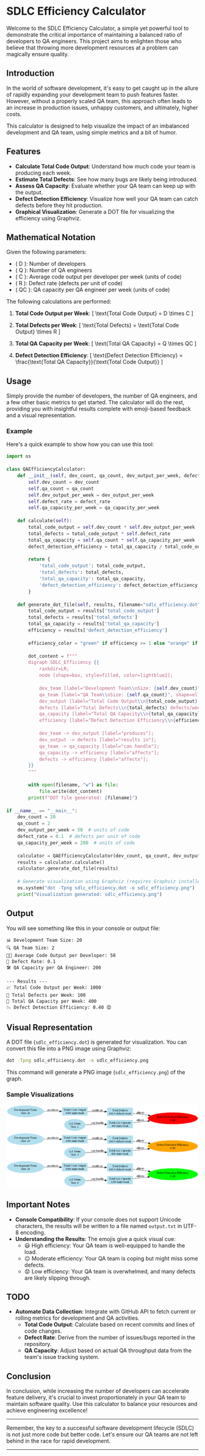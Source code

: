 
# SDLC Efficiency Calculator

Welcome to the SDLC Efficiency Calculator, a simple yet powerful tool to demonstrate the critical importance of maintaining a balanced ratio of developers to QA engineers. This project aims to enlighten those who believe that throwing more development resources at a problem can magically ensure quality.

## Introduction

In the world of software development, it's easy to get caught up in the allure of rapidly expanding your development team to push features faster. However, without a properly scaled QA team, this approach often leads to an increase in production issues, unhappy customers, and ultimately, higher costs.

This calculator is designed to help visualize the impact of an imbalanced development and QA team, using simple metrics and a bit of humor.

## Features

- **Calculate Total Code Output**: Understand how much code your team is producing each week.
- **Estimate Total Defects**: See how many bugs are likely being introduced.
- **Assess QA Capacity**: Evaluate whether your QA team can keep up with the output.
- **Defect Detection Efficiency**: Visualize how well your QA team can catch defects before they hit production.
- **Graphical Visualization**: Generate a DOT file for visualizing the efficiency using Graphviz.

## Mathematical Notation

Given the following parameters:
- \( D \): Number of developers
- \( Q \): Number of QA engineers
- \( C \): Average code output per developer per week (units of code)
- \( R \): Defect rate (defects per unit of code)
- \( QC \): QA capacity per QA engineer per week (units of code)

The following calculations are performed:

1. **Total Code Output per Week**:
   \[
   \text{Total Code Output} = D \times C
   \]

2. **Total Defects per Week**:
   \[
   \text{Total Defects} = \text{Total Code Output} \times R
   \]

3. **Total QA Capacity per Week**:
   \[
   \text{Total QA Capacity} = Q \times QC
   \]

4. **Defect Detection Efficiency**:
   \[
   \text{Defect Detection Efficiency} = \frac{\text{Total QA Capacity}}{\text{Total Code Output}}
   \]

## Usage

Simply provide the number of developers, the number of QA engineers, and a few other basic metrics to get started. The calculator will do the rest, providing you with insightful results complete with emoji-based feedback and a visual representation.

### Example

Here's a quick example to show how you can use this tool:

```python
import os

class QAEfficiencyCalculator:
    def __init__(self, dev_count, qa_count, dev_output_per_week, defect_rate, qa_capacity_per_week):
        self.dev_count = dev_count
        self.qa_count = qa_count
        self.dev_output_per_week = dev_output_per_week
        self.defect_rate = defect_rate
        self.qa_capacity_per_week = qa_capacity_per_week

    def calculate(self):
        total_code_output = self.dev_count * self.dev_output_per_week
        total_defects = total_code_output * self.defect_rate
        total_qa_capacity = self.qa_count * self.qa_capacity_per_week
        defect_detection_efficiency = total_qa_capacity / total_code_output

        return {
            'total_code_output': total_code_output,
            'total_defects': total_defects,
            'total_qa_capacity': total_qa_capacity,
            'defect_detection_efficiency': defect_detection_efficiency
        }

    def generate_dot_file(self, results, filename="sdlc_efficiency.dot"):
        total_code_output = results['total_code_output']
        total_defects = results['total_defects']
        total_qa_capacity = results['total_qa_capacity']
        efficiency = results['defect_detection_efficiency']

        efficiency_color = "green" if efficiency >= 1 else "orange" if efficiency >= 0.5 else "red"

        dot_content = f"""
        digraph SDLC_Efficiency {{
            rankdir=LR;
            node [shape=box, style=filled, color=lightblue2];

            dev_team [label="Development Team\\nSize: {self.dev_count}", shape=ellipse];
            qa_team [label="QA Team\\nSize: {self.qa_count}", shape=ellipse];
            dev_output [label="Total Code Output\\n{total_code_output} units/week"];
            defects [label="Total Defects\\n{total_defects} defects/week"];
            qa_capacity [label="Total QA Capacity\\n{total_qa_capacity} units/week"];
            efficiency [label="Defect Detection Efficiency\\n{efficiency:.2f}", shape=ellipse, color={efficiency_color}];

            dev_team -> dev_output [label="produces"];
            dev_output -> defects [label="results in"];
            qa_team -> qa_capacity [label="can handle"];
            qa_capacity -> efficiency [label="affects"];
            defects -> efficiency [label="affects"];
        }}
        """

        with open(filename, "w") as file:
            file.write(dot_content)
        print(f"DOT file generated: {filename}")

if __name__ == "__main__":
    dev_count = 20
    qa_count = 2
    dev_output_per_week = 50  # units of code
    defect_rate = 0.1  # defects per unit of code
    qa_capacity_per_week = 200  # units of code

    calculator = QAEfficiencyCalculator(dev_count, qa_count, dev_output_per_week, defect_rate, qa_capacity_per_week)
    results = calculator.calculate()
    calculator.generate_dot_file(results)

    # Generate visualization using Graphviz (requires Graphviz installed)
    os.system("dot -Tpng sdlc_efficiency.dot -o sdlc_efficiency.png")
    print("Visualization generated: sdlc_efficiency.png")
```

## Output

You will see something like this in your console or output file:

```
📊 Development Team Size: 20
🔍 QA Team Size: 2
👨‍💻 Average Code Output per Developer: 50
🐞 Defect Rate: 0.1
🛠️ QA Capacity per QA Engineer: 200

--- Results ---
📈 Total Code Output per Week: 1000
🔧 Total Defects per Week: 100
🧪 Total QA Capacity per Week: 400
📉 Defect Detection Efficiency: 0.40 😟
```

## Visual Representation

A DOT file (`sdlc_efficiency.dot`) is generated for visualization. You can convert this file into a PNG image using Graphviz:

```sh
dot -Tpng sdlc_efficiency.dot -o sdlc_efficiency.png
```

This command will generate a PNG image (`sdlc_efficiency.png`) of the graph.

### Sample Visualizations

![Sample 1](sample1.png)
![Sample 2](sample2.png)
![Sample 3](sample3.png)

## Important Notes

- **Console Compatibility**: If your console does not support Unicode characters, the results will be written to a file named `output.txt` in UTF-8 encoding.
- **Understanding the Results**: The emojis give a quick visual cue:
  - 😃 High efficiency: Your QA team is well-equipped to handle the load.
  - 😐 Moderate efficiency: Your QA team is coping but might miss some defects.
  - 😟 Low efficiency: Your QA team is overwhelmed, and many defects are likely slipping through.

## TODO

- **Automate Data Collection**: Integrate with GitHub API to fetch current or rolling metrics for development and QA activities.
  - **Total Code Output**: Calculate based on recent commits and lines of code changes.
  - **Defect Rate**: Derive from the number of issues/bugs reported in the repository.
  - **QA Capacity**: Adjust based on actual QA throughput data from the team's issue tracking system.

## Conclusion

In conclusion, while increasing the number of developers can accelerate feature delivery, it's crucial to invest proportionately in your QA team to maintain software quality. Use this calculator to balance your resources and achieve engineering excellence!

---

Remember, the key to a successful software development lifecycle (SDLC) is not just more code but better code. Let's ensure our QA teams are not left behind in the race for rapid development.

---
